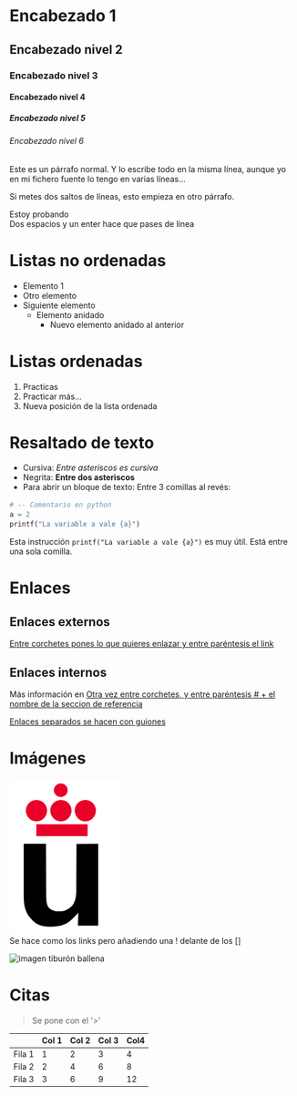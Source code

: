 # Encabezado 1
## Encabezado nivel 2
### Encabezado nivel 3
#### Encabezado nivel 4
##### Encabezado nivel 5
###### Encabezado nivel 6


Este es un párrafo normal.
Y lo escribe todo en la misma línea, aunque yo en
mi fichero fuente lo tengo en 
varias líneas...

Si metes dos saltos de líneas, esto empieza en 
otro párrafo.

Estoy probando  
Dos espacios y un enter hace que pases de línea

# Listas no ordenadas

* Elemento 1
* Otro elemento
* Siguiente elemento
  * Elemento anidado
    * Nuevo elemento anidado al anterior

# Listas ordenadas

1. Practicas
2. Practicar más...
3. Nueva posición de la lista ordenada

# Resaltado de texto 

+ Cursiva: *Entre asteriscos es cursiva*
+ Negrita: **Entre dos asteriscos**
+ Para abrir un bloque de texto: Entre 3 comillas al revés:
``` python
# -- Comentario en python
a = 2
printf("La variable a vale {a}")
```

Esta instrucción `printf("La variable a vale {a}")` es muy útil. Está entre una sola comilla.

# Enlaces

## Enlaces externos

[Entre corchetes pones lo que quieres enlazar y entre paréntesis el link](http://es.wikipedia.org/wiki/Markdown)

## Enlaces internos
Más información en [Otra vez entre corchetes, y entre paréntesis # + el nombre de la seccion de referencia](#Enlaces)  

[Enlaces separados se hacen con guiones](#Resaltado-de-texto)

# Imágenes
![logo](Logo-urjc.png)  
Se hace como los links pero añadiendo una ! delante de los []

![imagen tiburón ballena](https://es.wikipedia.org/wiki/Rhincodon_typus#/media/Archivo:Similan_Dive_Center_-_great_whale_shark.jpg)


# Citas
> Se pone con el '>'

|         | Col 1 | Col 2| Col 3| Col4 |
|---------|-------|------|------|------|
|  Fila 1 |   1   |   2  |   3  |  4   |
|  Fila 2 |   2   |   4  |   6  |  8   |
|  Fila 3 |   3   |   6  |   9  |  12  |